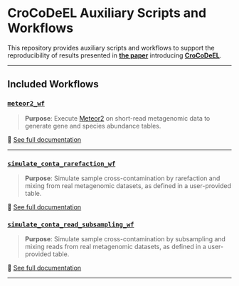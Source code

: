 # CroCoDeEL Auxiliary Scripts and Workflows

This repository provides auxiliary scripts and workflows to support the reproducibility of results presented in **[the paper](https://doi.org/10.1101/2025.01.15.633153 )** introducing **[CroCoDeEL](https://github.com/metagenopolis/CroCoDeEL)**.


---

## Included Workflows

### [`meteor2_wf`](./meteor2_wf)

> **Purpose**: Execute [Meteor2](https://github.com/metagenopolis/Meteor) on short-read metagenomic data to generate gene and species abundance tables.

📘 [See full documentation](./meteor2_wf/README.md)

---

### [`simulate_conta_rarefaction_wf`](./simulate_conta_rarefaction_wf)

> **Purpose**: Simulate sample cross-contamination by rarefaction and mixing from real metagenomic datasets, as defined in a user-provided table.

📘 [See full documentation](./simulate_conta_rarefaction_wf/README.md)


### [`simulate_conta_read_subsampling_wf`](./simulate_conta_read_subsampling_wf)

> **Purpose**: Simulate sample cross-contamination by subsampling and mixing reads from real metagenomic datasets, as defined in a user-provided table.

📘 [See full documentation](./simulate_conta_read_subsampling_wf/README.md)

---

